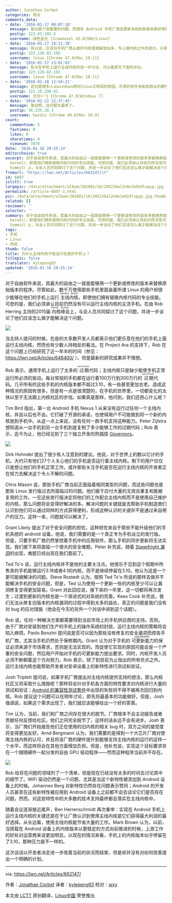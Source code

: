 ```yaml
---
author: Jonathan Corbet
categories: 观点
comments_data:
- date: '2016-01-17 00:07:18'
  message: 驱动是个很重要的问题。而很多 Android 手机厂商连更新系统到新版本都非常困难，更别说运行主线内核了。
  postip: 223.81.192.5
  username: 绿色圣光 [Iceweasel 43.0|GNU/Linux]
- date: '2016-01-17 10:21:38'
  message: 所以说，应该将手机厂商从维护内核里面解放出来，专心做内核之外的部分，只需要根据自己的需要裁剪即可。
  postip: 123.120.82.192
  username: linux [Chrome 47.0|Mac 10.11]
- date: '2016-01-17 23:01:03'
  message: 有关在手机上运行主线内核的进一步讨论，可以看原文下面的评论。
  postip: 123.120.82.192
  username: linux [Chrome 47.0|Mac 10.11]
- date: '2016-01-18 12:54:21'
  message: 这也是很多人从windows转向linux又转回的原因。开源的软件未能和商业的硬件无痛融合。
  postip: 121.15.230.42
  username: 文剑一飞 [Chrome 47.0|Windows 7]
- date: '2016-01-22 22:37:45'
  message: 驱动啊，这问题太蛋疼了。
  postip: 36.235.26.3
  username: hazdzz [Chrome 48.0|Mac 10.9]
count:
  commentnum: 5
  favtimes: 0
  likes: 0
  sharetimes: 0
  viewnum: 7878
date: '2016-01-16 20:55:14'
editorchoice: true
excerpt: 对于自由软件来说，其最大的自由之一就是能够用一个更新或修改的版本来替换原始版本的程序。尽管如此，数千万使用那些手机里面装着所谓 Linux 的用户却很少能够在他们的手机上运行主线内核（mainline
  kernel），即使他们拥有替换内核代码的专业技能。可悲的是，我们必须承认目前仍然没有可以运行主线内核的主流手机。在由 Rob Herring 主持的2015届内核峰会（Kernel
  Summit）上，与会人员共同探讨了这个问题，并进一步谈论了他们应该怎么做才能解决这个问题。  当主持人提问的时候，在座的大多数开发人员都表示他们更乐意在他们的手机上面
fromurl: "https://lwn.net/Articles/662147/\t"
id: 6897
islctt: true
largepic: /data/attachment/album/201601/16/205236al2n8e3a92dlvpyp.jpg
permalink: /article-6897-1.html
pic: /data/attachment/album/201601/16/205236al2n8e3a92dlvpyp.jpg.thumb.jpg
related: []
reviewer: ''
selector: ''
summary: 对于自由软件来说，其最大的自由之一就是能够用一个更新或修改的版本来替换原始版本的程序。尽管如此，数千万使用那些手机里面装着所谓 Linux 的用户却很少能够在他们的手机上运行主线内核（mainline
  kernel），即使他们拥有替换内核代码的专业技能。可悲的是，我们必须承认目前仍然没有可以运行主线内核的主流手机。在由 Rob Herring 主持的2015届内核峰会（Kernel
  Summit）上，与会人员共同探讨了这个问题，并进一步谈论了他们应该怎么做才能解决这个问题。  当主持人提问的时候，在座的大多数开发人员都表示他们更乐意在他们的手机上面
tags:
- 手机
- Linux
- 内核
thumb: false
title: 为什么主线内核不能运行在我的手机上？
titlepic: false
translator: kylepeng93
updated: '2016-01-16 20:55:14'
---
```


对于自由软件来说，其最大的自由之一就是能够用一个更新或修改的版本来替换原始版本的程序。尽管如此，数千万使用那些手机里面装着所谓 Linux 的用户却很少能够在他们的手机上运行<ruby> 主线内核 <rp>  （ </rp> <rt>  mainline kernel </rt> <rp>  ） </rp></ruby>，即使他们拥有替换内核代码的专业技能。可悲的是，我们必须承认目前仍然没有可以运行主线内核的主流手机。在由 Rob Herring 主持的2015届<ruby> 内核峰会 <rp>  （ </rp> <rt>  Kernel Summit </rt> <rp>  ） </rp></ruby>上，与会人员共同探讨了这个问题，并进一步谈论了他们应该怎么做才能解决这个问题。


![](/data/attachment/album/201601/16/205236al2n8e3a92dlvpyp.jpg)


当主持人提问的时候，在座的大多数开发人员都表示他们更乐意在他们的手机上面运行主线内核，然而也有少数人持相反的看法。在 Project Ara 的支持下，Rob 在这个问题上已经研究了近一年半的时间（参见：<https://lwn.net/Articles/648400/> ）。但是最新的研究成果并不理想。


Rob 表示，通常手机上运行了太多的<ruby> 过期 <rp>  （ </rp> <rt>  out-of-tree </rt> <rp>  ） </rp></ruby>代码；主线内核只是缺少能使手机正常运行所必须的驱动。每台常规的手机都在运行着100万行到300万行的<ruby> 过期 <rp>  （ </rp> <rt>  out-of-tree </rt> <rp>  ） </rp></ruby>代码。几乎所有的这些手机的内核版本都不超过3.10，有一些甚至更加古老。造成这种情况的原因有很多，但是有一点是很清楚的，在手机的世界里，一切都变化的太快以至于无法跟上内核社区的步伐。如果真是那样，他问到，我们还担心什么呢？


Tim Bird 指出，第一台 Android 手机 Nexus 1 从来没有运行过任何一个主线内核，并且以后也不会。它打破了开源的承诺，也使得用户不可能做到将一个新的内核放到手机中。从这一点上来说，没有任何一款手机支持这种能力。Peter Zijlstra 想知道从一台手机到另一台手机到底复制了多少能够工作的过期代码；Rob 表示，迄今为止，他已经见到了三个独立开发的热插拔 [Governors](http://androidmodguide.blogspot.com/p/blog-page.html)。


![](/data/attachment/album/201601/16/205253y3a1g4ncl12agngc.png)


Dirk Hohndel 提出了很少有人注意到的建议。他说，对于世界上的数以亿计的手机，大约只有他们27个人关心他们的手机是否运行着主线内核。剩下的用户仅仅只是想让他们的手机正常工作。或许那些关注手机是否在运行主线内核的开发者正在努力去解决这个令人不解的问题。


Chris Mason 说，那些手机厂商当前正面临着相同类型的问题，而这些问题也是那些 Linux 发行版过去所面临过的问题。他们疲于应付大量的无效且重复和能被复用的工作。一旦这些发行版决定将他们的工作配合主线内核而不是使用自己维护的内核，那么问题将会变得好解决的多。解决问题的关键就是去帮助手机制造商们认识到他们可以通过同样的方式获得便利，形成这种认识的关键并不是通过来自用户的压力。这样一来，问题就可以解决了。


Grant Likely 提出了对于安全问题的担忧，这种担忧来自于那些不能升级他们的手机系统的 android 设备。他说，我们需要的是一个真正专为手机设立的发行版。但是，只要手机厂商仍然掌控着手机中的应用软件，那么手机的同步更新将无法实现。我们接下来将面临一个很大的安全难题。Peter 补充说，随着 [Stagefright 漏洞](https://lwn.net/Articles/652728/)的出现，难题已经出现在我们面前了。


Ted Ts'o 说，运行主线内核并不是他的主要关注点。他很乐于见到这个假期中所售卖的手机能够运行3.18或者4.1的内核，而不是继续停留在3.10。他认为这是一个更可能被解决的问题。Steve Rostedt 认为，按照 Ted Ts'o 所说的那样去做并不能解决手机的安全问题，但是，Ted 认为使用一个更新一些的内核至少可以让漏洞修复变得更加容易。Grant 对此回应说，接下来的一年里，这一切都将再次发生；过渡到更新的内核也是一个渐进式的对系统的完善。Kees Cook 补充说，我们无法从修复旧版本的内核漏洞的过程中得到太多的益处，真正的问题是我们没有对 bug 的应对措施（他会在今天的另外一个对话中讲到这个话题）。


Rob 说，任何一种解决方案都需要得到当前市场上的手机供应商的支持。否则，由于厂商对安装到他们生产的手机上的操作系统的封锁，运行主线内核的策略将会陷入麻烦。Paolo Bonzini 提问说是否可以因为那些没有修复的安全漏洞而控告手机厂商，尤其当手机仍然处于保修期内。Grant 认为对于手机的<ruby> 可更新能力 <rp>  （ </rp> <rt>  upgradeability </rt> <rp>  ） </rp></ruby>的保证必须来源于市场需求，否则是无法实现的。而促使它实现的原因可能会是一个严重的安全问题，然后用户开始对手机的可更新能力提出要求。同时，内核开发人员必须不断朝着这个方向努力。Rob 表示，除了到目前为止指出的所有优点之外，运行主线内核也能帮助开发者对安卓设备上的新特性进行测试和验证。


Josh Triplett 提问说，如果手机厂商提出对主线内核提供支持的想法，那么内核社区又将采取什么措施呢？那样将会针对手机各方面的特性要求对内核进行大量的测试和验证；[Android 的兼容性测试套件](https://source.android.com/compatibility/cts/index.html)中出现的失败将不得不被再次回归到内核。Rob 提议这个问题可以在明年讨论，即先将最基本的功能做好。但是，Josh 强调说，如果这个需求出现了，我们就应该能够给出一个好的答案。


Tim 认为，当前，我们和厂商之间存在很大的脱节。厂商根本不会主动报告或者贡献任何反馈给社区。他们之间完全脱节了，这样的话永远不会有进步。Josh 表示，当厂商们开始报告他们正在使用的旧内核的相关 bug 时，双方之间的接受度将变得更加友好。Arnd Bergmann 认为，我们需要的是得到一个大芯片厂商对使用主线内核的认可，并且将该厂商的硬件提升到能够支持主线内核的运行的这样一个水平，而这样将会在其他方面增加负担。但是，他补充说，实现这个目标要求存在一个跟随硬件一起分发的自由 GPU 驱动程序——然而这种程序当前并不存在。


![](/data/attachment/album/201601/16/205509qpmmlsipu67tlluu.jpg)


Rob 给存在问题的领域列了一个清单，但是现在已经没有太多的时间去讨论其中的细节了。WiFi 驱动仍然是一个问题，尤其是当这个新特性被添加到 Android 设备上的时候。Johannes Berg 对新特性仍然存在问题表示赞同；Android 的开发人员甚至在这些新特性被应用到 Android 设备上之前都不会去谈论它们是否存在问题。然而，对这些特性中的大多数的技术支持最终都会落实在主线内核中。


随着会议逐渐接近尾声，Ben Herrenschmidt 再次重申：实现在 Android 手机上运行主线内核的关键还是在于让厂商认识到使用主线内核是它们获得最大利润的最好选择。从长远看，使用主线内核能节省大量的工作。Mark Brown 认为，以前，当搭载在 Android 设备上的内核版本以更稳定的方式向前推进的时候，上游工作的好处对运营商来说更加明显。以现在的情况来看，手机上的内核版本似乎停留在了3.10，那种压力是不一样的。


这次谈话以开发者决定进一步改善当前的状况而结束，但是却并没有对如何改善提出一个明确的计划。




---


via: <https://lwn.net/Articles/662147/>


作者：[Jonathan Corbet](https://lwn.net/Articles/KernelSummit2015/) 译者：[kylepeng93](https://github.com/kylepeng93) 校对：[wxy](https://github.com/wxy)


本文由 [LCTT](https://github.com/LCTT/TranslateProject) 原创翻译，[Linux中国](http://linux.cn/) 荣誉推出